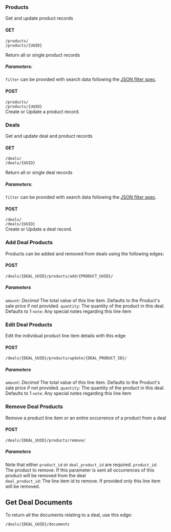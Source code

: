 ### Products

Get and update product records

#### GET
`/products/`  
`/products/{UUID}`   

Return all or single product records

##### Parameters:
`filter` can be provided with search data following the [JSON filter spec](https://github.com/eliebmobile/crm_pro-wiki/blob/master/Dynamic-Model-Filtering.md).


#### POST
`/products/`  
`/products/{UUID}`  
Create or Update a product record.  


### Deals

Get and update deal and product records

#### GET
`/deals/`  
`/deals/{UUID}`   

Return all or single deal records  

##### Parameters:
`filter` can be provided with search data following the [JSON filter spec](/crmasp/crmpro/wiki/Dynamic-Model-Filtering).


#### POST
`/deals/`  
`/deals/{UUID}`  
Create or Update a deal record.  

 

### Add Deal Products

Products can be added and removed from deals using the following edges:

#### POST
`/deals/{DEAL_UUID}/products/add/{PRODUCT_UUID}/`

##### Parameters
`amount`: *Decimal* The total value of this line item. Defaults to the Product's sale price if not provided.
`quantity`: The quantity of the product in this deal. Defaults to 1
`note`: Any special notes regarding this line item


### Edit Deal Products

Edit the individual product line item details with this edge

#### POST
`/deals/{DEAL_UUID}/products/update/{DEAL_PRODUCT_ID}/`

##### Parameters
`amount`: *Decimal* The total value of this line item. Defaults to the Product's sale price if not provided.
`quantity`: The quantity of the product in this deal. Defaults to 1
`note`: Any special notes regarding this line item

### Remove Deal Products

Remove a product line item or an entire occurrence of a product from a deal

#### POST
`/deals/{DEAL_UUID}/products/remove/`

##### Parameters
Note that either `product_id` or `deal_product_id` are required. 
`product_id`: The product to remove. If this parameter is sent all occurrences of this product will be removed from the deal  
`deal_product_id`: The line item id to remove. If provided only this line item will be removed.

## Get Deal Documents

To return all the documents relating to a deal, use this edge:  

`/deals/{DEAL_UUID}/documents`

